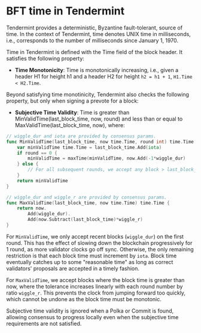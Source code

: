 # BFT time in Tendermint 

Tendermint provides a deterministic, Byzantine fault-tolerant, source of time.
In the context of Tendermint, time denotes UNIX time in milliseconds, i.e.,
corresponds to the number of milliseconds since January 1, 1970.

Time in Tendermint is defined with the Time field of the block header. 
It satisfies the following property:

- **Time Monotonicity**: Time is monotonically increasing, i.e., given 
a header H1 for height h1 and a header H2 for height `h2 = h1 + 1`, `H1.Time < H2.Time`.

Beyond satisfying time monotinicity, Tendermint also checks the following
property, but only when signing a prevote for a block:

- **Subjective Time Validity**: Time is greater than MinValidTime(last_block_time,
  now, round) and less than or equal to MaxValidTime(last_block_time, now), where:

```go
// wiggle_dur and iota are provided by consensus params.
func MinValidTime(last_block_time, now time.Time, round int) time.Time {
	var minValidTime time.Time = last_block_time.Add(iota)
	if round == 0 {
		minValidTime = maxTime(minValidTime, now.Add(-1*wiggle_dur)
	} else {
		// For all subsequent rounds, we accept any block > last_block_time+iota.
	}
	return minValidTime
}

// wiggle_dur and wiggle_r are provided by consensus params.
func MaxValidTime(last_block_time, now time.Time) time.Time {
	return now.
		Add(wiggle_dur).
		Add(now.Subtract(last_block_time)*wiggle_r)
}
```

For `MinValidTime`, we only accept recent blocks (`wiggle_dur`) on the first
round.  This has the effect of slowing down the blockchain progressively for 1
round, as more validator clocks go off sync.  Otherwise, the only remaining
restriction is that each block time must increment by `iota`.  Block time
eventually catches up to some "reasonable time" as long as correct validators'
proposals are accepted in a timely fashion.

For `MaxValidTime`, we accept blocks where the block time is greater than now, where
the tolerance increases linearly with each round number by ratio `wiggle_r`.
This prevents the clock from jumping forward too quickly, which cannot be undone
as the block time must be monotonic.

Subjective time validity is ignored when a Polka or Commit is found, allowing
consensus to progress locally even when the subjective time requirements are not satisfied.
